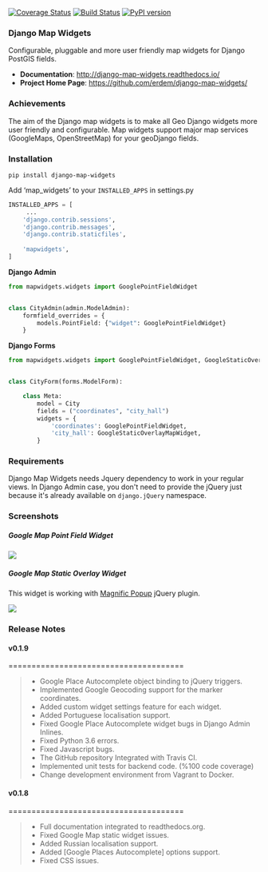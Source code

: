 [![Coverage Status](https://coveralls.io/repos/github/erdem/django-map-widgets/badge.svg?branch=master)](https://coveralls.io/github/erdem/django-map-widgets?branch=master)
[![Build Status](https://travis-ci.org/erdem/django-map-widgets.png)](https://travis-ci.org/erdem/django-map-widgets)
[![PyPI version](https://badge.fury.io/py/django-map-widgets.svg)](https://badge.fury.io/py/django-map-widgets)

### Django Map Widgets
Configurable, pluggable and more user friendly map widgets for Django PostGIS fields.

* **Documentation**: <a href="http://django-map-widgets.readthedocs.io/" target="_blank">http://django-map-widgets.readthedocs.io/</a>
* **Project Home Page**: <a href="https://github.com/erdem/django-map-widgets">https://github.com/erdem/django-map-widgets/</a>

### Achievements
The aim of the Django map widgets is to make all Geo Django widgets more user friendly and configurable. Map widgets support major map services (GoogleMaps, OpenStreetMap) for your geoDjango fields.

### Installation

    pip install django-map-widgets

    
Add ‘map_widgets’ to your `INSTALLED_APPS` in settings.py

```python
INSTALLED_APPS = [
     ...
    'django.contrib.sessions',
    'django.contrib.messages',
    'django.contrib.staticfiles',
    
    'mapwidgets',
]
```

**Django Admin**

```python
from mapwidgets.widgets import GooglePointFieldWidget


class CityAdmin(admin.ModelAdmin):
    formfield_overrides = {
        models.PointField: {"widget": GooglePointFieldWidget}
    }
```

**Django Forms**

```python
from mapwidgets.widgets import GooglePointFieldWidget, GoogleStaticOverlayMapWidget


class CityForm(forms.ModelForm):

    class Meta:
        model = City
        fields = ("coordinates", "city_hall")
        widgets = {
            'coordinates': GooglePointFieldWidget,
            'city_hall': GoogleStaticOverlayMapWidget,
        }
```

### Requirements

Django Map Widgets needs Jquery dependency to work in your regular views. In Django Admin case, you don't need to provide the jQuery just because it's already available on ``django.jQuery`` namespace.

### Screenshots

##### Google Map Point Field Widget

![](https://cloud.githubusercontent.com/assets/1518272/26807500/ad0af4ea-4a4e-11e7-87d6-632f39e438f7.gif)

##### Google Map Static Overlay Widget
This widget is working with <a href="http://dimsemenov.com/plugins/magnific-popup/" target="_blank">Magnific Popup</a> jQuery plugin. 

![](https://cloud.githubusercontent.com/assets/1518272/18732296/18f1813e-805a-11e6-8801-f1f48ed02a9c.png)


### Release Notes

#### v0.1.9
======================================

> -   Google Place Autocomplete object binding to jQuery triggers.
> -   Implemented Google Geocoding support for the marker coordinates.
> -   Added custom widget settings feature for each widget.
> -   Added Portuguese localisation support.
> -   Fixed Google Place Autocomplete widget bugs in Django Admin Inlines.
> -   Fixed Python 3.6 errors.
> -   Fixed Javascript bugs.
> -   The GitHub repository Integrated with Travis CI.
> -   Implemented unit tests for backend code. (%100 code coverage)
> -   Change development environment from Vagrant to Docker.


#### v0.1.8
======================================

> -   Full documentation integrated to readthedocs.org.
> -   Fixed Google Map static widget issues.
> -   Added Russian localisation support.
> -   Added [Google Places Autocomplete] options support.
> -   Fixed CSS issues.
